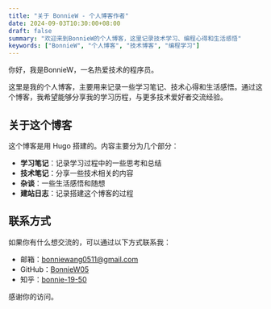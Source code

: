 ```yaml
---
title: "关于 BonnieW - 个人博客作者"
date: 2024-09-03T10:30:00+08:00
draft: false
summary: "欢迎来到BonnieW的个人博客，这里记录技术学习、编程心得和生活感悟"
keywords: ["BonnieW", "个人博客", "技术博客", "编程学习"]
---
```


你好，我是BonnieW，一名热爱技术的程序员。

这里是我的个人博客，主要用来记录一些学习笔记、技术心得和生活感悟。通过这个博客，我希望能够分享我的学习历程，与更多技术爱好者交流经验。

## 关于这个博客

这个博客是用 Hugo 搭建的。内容主要分为几个部分：

- **学习笔记**：记录学习过程中的一些思考和总结
- **技术笔记**：分享一些技术相关的内容
- **杂谈**：一些生活感悟和随想
- **建站日志**：记录搭建这个博客的过程

## 联系方式

如果你有什么想交流的，可以通过以下方式联系我：

- 邮箱：bonniewang0511@gmail.com
- GitHub：[BonnieW05](https://github.com/BonnieW05)
- 知乎：[bonnie-19-50](https://www.zhihu.com/people/bonnie-19-50)

感谢你的访问。
